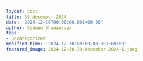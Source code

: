 ```yaml
---
layout: post
title: 30 december 2024
date: '2024-12-30T00:00:00.001+00:00'
author: Dedunu Dhananjaya
tags:
- uncategorized
modified_time: '2024-12-30T00:00:00.001+00:00'
featured_image: 2024-12-30-30-december-2024-1.jpeg
---
```


